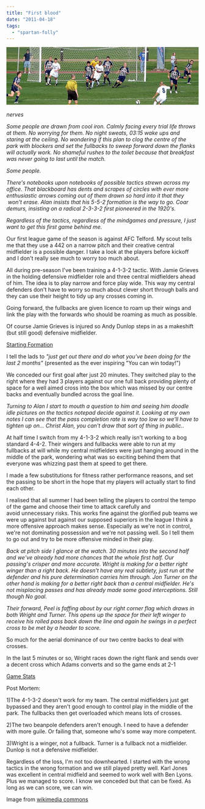 ```yaml
---
title: "First blood"
date: "2011-04-18"
tags: 
  - "spartan-folly"
---
```


[![](/assets/img/800px-Billiken_soccer_web.jpg "800px-Billiken_soccer_web")](http://spurious-logic.net/first-blood)

_nerves_

_Some people are drawn from cool iron. Calmly facing every trial life throws at them. No worrying for them. No night sweats, 03:15 wake ups and staring at the ceiling. No wondering if this plan to clog the centre of the park with blockers and set the fullbacks to sweep forward down the flanks will actually work. No shameful rushes to the toilet because that breakfast was never going to last until the match._

_Some people._

_There's notebooks upon notebooks of possible tactics strewn across my office. That blackboard has dents and scrapes of circles with ever more enthusiastic arrows coming out of them drawn so hard into it that they  won't erase. Alan insists that his 5-5-2 formation is the way to go. Coar demurs, insisting on a radical 2-3-3-2 first pioneered in the 1920's._

_Regardless of the tactics, regardless of the mindgames and pressure, I just want to get this first game behind me._

Our first league game of the season is against AFC Telford. My scout tells me that they use a 442 on a narrow pitch and their creative central midfielder is a possible danger. I take a look at the players before kickoff and I don't really see much to worry too much about.

All during pre-season I've been training a 4-1-3-2 tactic. With Jamie Grieves in the holding defensive midfielder role and three central midfielders ahead of him. The idea is to play narrow and force play wide. This way my central defenders don't have to worry so much about clever short through balls and they can use their height to tidy up any crosses coming in.

Going forward, the fullbacks are given licence to roam up their wings and link the play with the forwards who should be roaming as much as possible.

Of course Jamie Grieves is injured so Andy Dunlop steps in as a makeshift (but still good) defensive midfielder.

[Starting Formation](http://spurious-logic.net/wp-content/uploads/2011/01/game001.jpg)

I tell the lads to _"just get out there and do what you've been doing for the last 2 months"_ (presented as the ever inspiring "You can win today!")

We conceded our first goal after just 20 minutes. They switched play to the right where they had 3 players against our one full back providing plenty of space for a well aimed cross into the box which was missed by our centre backs and eventually bundled across the goal line.

_Turning to Alan I start to mouth a question to him and seeing him doodle idle pictures on the tactics notepad decide against it. Looking at my own notes I can see that the pass completion rate is way too low so we'll have to tighten up on... Christ Alan, you can't draw that sort of thing in public.._

At half time I switch from my 4-1-3-2 which really isn't working to a bog standard 4-4-2. Their wingers and fullbacks were able to run at my fullbacks at will while my central midfielders were just hanging around in the middle of the park, wondering what was so exciting behind them that everyone was whizzing past them at speed to get there.

I made a few substitutions for fitness rather performance reasons, and set the passing to be short in the hope that my players will actually start to find each other.

I realised that all summer I had been telling the players to control the tempo of the game and choose their time to attack carefully and avoid unnecessary risks. This works fine against the glorified pub teams we were up against but against our supposed superiors in the league I think a more offensive approach makes sense. Especially as we're not in control, we're not dominating possession and we're not passing well. So I tell them to go out and try to be more offensive minded in their play.

_Back at pitch side I glance at the watch. 30 minutes into the second half and we've already had more chances that the whole first half. Our passing's crisper and more accurate. Wright is making for a better right winger than a right back. He doesn't have any real subtlety, just run at the defender and his pure determination carries him through. Jon Turner on the other hand is making for a better right back than a central midfielder. He's not misplacing passes and has already made some good interceptions. Still though No goal._

_Their forward, Peel is faffing about by our right corner flag which draws in both Wright and Turner. This opens up the space for their left winger to receive his rolled pass back down the line and again he swings in a perfect cross to be met by a header to score._

So much for the aerial dominance of our two centre backs to deal with crosses.

In the last 5 minutes or so, Wright races down the right flank and sends over a decent cross which Adams converts and so the game ends at 2-1

[Game Stats](http://spurious-logic.net/wp-content/uploads/2011/01/game_stats001.jpg)

Post Mortem:

1)The 4-1-3-2 doesn't work for my team. The central midfielders just get bypassed and they aren't good enough to control play in the middle of the park. The fullbacks then get overloaded which means lots of crosses.

2)The two beanpole defenders aren't enough. I need to have a defender with more guile. Or failing that, someone who's some way more competent.

3)Wright is a winger, not a fullback. Turner is a fullback not a midfielder. Dunlop is not a defensive midfielder.

Regardless of the loss, I'm not too downhearted. I started with the wrong tactics in the wrong formation and we still played pretty well. Karl Jones was excellent in central midfield and seemed to work well with Ben Lyons. Plus we managed to score. I know we conceded but that can be fixed. As long as we can score, we can win.

Image from [wikimedia commons](http://commons.wikimedia.org/wiki/File:Billiken_soccer.jpg?uselang=en-gb)
